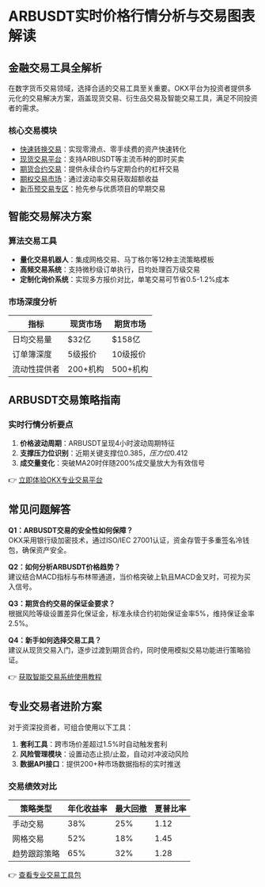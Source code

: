 # ARBUSDT实时价格行情分析与交易图表解读

## 金融交易工具全解析

在数字货币交易领域，选择合适的交易工具至关重要。OKX平台为投资者提供多元化的交易解决方案，涵盖现货交易、衍生品交易及智能交易工具，满足不同投资者的需求。

### 核心交易模块
- [快速转换交易](https://bit.ly/okx_welcome)：实现零滑点、零手续费的资产快速转化
- [现货交易平台](https://bit.ly/okx_welcome)：支持ARBUSDT等主流币种的即时买卖
- [期货合约交易](https://bit.ly/okx_welcome)：提供永续合约与定期合约的杠杆交易
- [期权交易市场](https://bit.ly/okx_welcome)：通过波动率交易获取超额收益
- [新币预交易专区](https://bit.ly/okx_welcome)：抢先参与优质项目的早期交易

## 智能交易解决方案

### 算法交易工具
- **量化交易机器人**：集成网格交易、马丁格尔等12种主流策略模板
- **高频交易系统**：支持微秒级订单执行，日均处理百万级交易
- **定制化询价系统**：实现多方报价对比，单笔交易可节省0.5-1.2%成本

### 市场深度分析
| 指标          | 现货市场 | 期货市场 |
|---------------|----------|----------|
| 日均交易量    | $32亿    | $158亿   |
| 订单簿深度    | 5级报价  | 10级报价 |
| 流动性提供者  | 200+机构 | 500+机构 |

## ARBUSDT交易策略指南

### 实时行情分析要点
1. **价格波动周期**：ARBUSDT呈现4小时波动周期特征
2. **支撑压力位识别**：近期关键支撑位$0.385，压力位$0.412
3. **成交量变化**：突破MA20时伴随200%成交量放大为有效信号

👉 [立即体验OKX专业交易平台](https://bit.ly/okx_welcome)

## 常见问题解答

**Q1：ARBUSDT交易的安全性如何保障？**  
OKX采用银行级加密技术，通过ISO/IEC 27001认证，资金存管于多重签名冷钱包，确保资产安全。

**Q2：如何分析ARBUSDT价格趋势？**  
建议结合MACD指标与布林带通道，当价格突破上轨且MACD金叉时，可视为买入信号。

**Q3：期货合约交易的保证金要求？**  
根据风险等级设置差异化保证金，标准永续合约初始保证金率5%，维持保证金率2.5%。

**Q4：新手如何选择交易工具？**  
建议从现货交易入门，逐步过渡到期货合约，同时使用模拟交易功能进行策略验证。

👉 [获取智能交易系统使用教程](https://bit.ly/okx_welcome)

## 专业交易者进阶方案

对于资深投资者，可组合使用以下工具：
1. **套利工具**：跨市场价差超过1.5%时自动触发套利
2. **风险管理模块**：设置动态止损/止盈，自动对冲波动风险
3. **数据API接口**：提供200+种市场数据指标的实时推送

### 交易绩效对比
| 策略类型      | 年化收益率 | 最大回撤 | 夏普比率 |
|---------------|------------|----------|----------|
| 手动交易      | 38%        | 25%      | 1.12     |
| 网格交易      | 52%        | 18%      | 1.45     |
| 趋势跟踪策略  | 65%        | 32%      | 1.28     |

👉 [查看专业交易工具包](https://bit.ly/okx_welcome)

